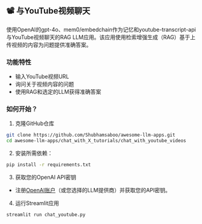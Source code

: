 ## 📽️ 与YouTube视频聊天 

使用OpenAI的gpt-4o、mem0/embedchain作为记忆和youtube-transcript-api与YouTube视频聊天的RAG LLM应用。该应用使用检索增强生成（RAG）基于上传视频的内容为问题提供准确答案。

### 功能特性

- 输入YouTube视频URL
- 询问关于视频内容的问题
- 使用RAG和选定的LLM获得准确答案

### 如何开始？

1. 克隆GitHub仓库

```bash
git clone https://github.com/Shubhamsaboo/awesome-llm-apps.git
cd awesome-llm-apps/chat_with_X_tutorials/chat_with_youtube_videos
```
2. 安装所需依赖：

```bash
pip install -r requirements.txt
```
3. 获取您的OpenAI API密钥

- 注册[OpenAI账户](https://platform.openai.com/)（或您选择的LLM提供商）并获取您的API密钥。

4. 运行Streamlit应用
```bash
streamlit run chat_youtube.py
